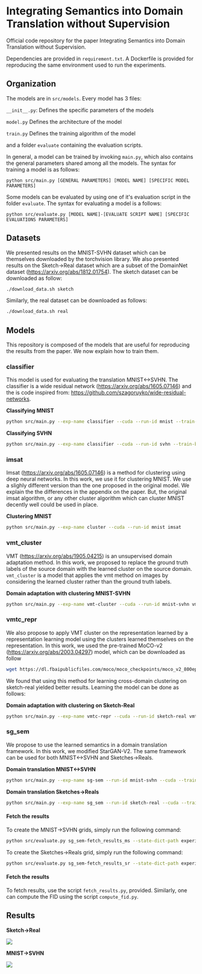 # Integrating Semantics into Domain Translation without Supervision

Official code repository for the paper Integrating Semantics into Domain Translation without Supervision.

Dependencies are provided in `requirement.txt`. A Dockerfile is provided for reproducing the same environment
used to run the experiments.

## Organization

The models are in `src/models`. Every model has 3 files:

`__init__.py`: Defines the specific parameters of the models

`model.py` Defines the architecture of the model

`train.py` Defines the training algorithm of the model

and a folder `evaluate` containing the evaluation scripts.

In general, a model can be trained by invoking `main.py`, which also contains the general parameters shared among all the
models. The syntax for training a model is as follows:
```
python src/main.py [GENERAL PARAMETERS] [MODEL NAME] [SPECIFIC MODEL PARAMETERS]
```
Some models can be evaluated by using one of it's evaluation script in the folder `evaluate`.
The syntax for evaluating a model is a follows:
```
python src/evaluate.py [MODEL NAME]-[EVALUATE SCRIPT NAME] [SPECIFIC EVALUATIONS PARAMETERS]
```
## Datasets

We presented results on the MNIST-SVHN dataset which can be themselves downloaded by the torchvision library. We also
presented results on the Sketch->Real dataset which are a subset of the DomainNet dataset
(https://arxiv.org/abs/1812.01754).
The sketch dataset can be downloaded as follow:
```bash
./download_data.sh sketch
```
Similarly, the real dataset can be downloaded as follows:
```bash
./download_data.sh real
```

## Models
This repository is composed of the models that are useful for reproducing the results from the paper.
We now explain how to train them.
### classifier
This model is used for evaluating the translation MNIST<->SVHN. The classifier is a wide residual network
(https://arxiv.org/abs/1605.07146) and the is code inspired from:
https://github.com/szagoruyko/wide-residual-networks.

**Classifying MNIST**
```bash
python src/main.py --exp-name classifier --cuda --run-id mnist --train-batch-size 128 --valid-split 0.2 classifier --dataset mnist
```
**Classifying SVHN**
```bash
python src/main.py --exp-name classifier --cuda --run-id svhn --train-batch-size 128 --valid-split 0.2 classifier --dataset svhn_extra
```
### imsat
Imsat (https://arxiv.org/abs/1605.07146) is a method for clustering using deep neural networks. In this work, we use it
 for clustering MNIST. We use a slighly different version than the one proposed in the original model. We explain the
 the differences in the appendix on the paper. But, the original imsat algorithm, or any other cluster algorithm which
 can cluster MNIST decently well could be used in place.

**Clustering MNIST**
```bash
python src/main.py --exp-name cluster --cuda --run-id mnist imsat
```

### vmt_cluster
VMT (https://arxiv.org/abs/1905.04215) is an unsupervised domain adaptation method. In this work, we proposed to replace
the ground truth labels of the source domain with the learned cluster on the source domain. `vmt_cluster` is a model
that applies the vmt method on images by considering the learned cluster rather than the ground truth labels.

**Domain adaptation with clustering MNIST-SVHN**
```bash
python src/main.py --exp-name vmt-cluster --cuda --run-id mnist-svhn vmt_cluster --dataset1 mnist --dataset2 svhn --cluster-model-path ./experiments/imsat/cluster_mnist-None --dw 0.01 --svw 1 --tvw 0.06 --tcw 0.06 --smw 1 --tmw 0.06
```
### vmtc_repr
We also propose to apply VMT cluster on the representation learned by a representation learning model using the clusters
learned themselves on the representation. In this work, we used the pre-trained MoCO-v2
(https://arxiv.org/abs/2003.04297) model, which can be downloaded as follow
```bash
wget https://dl.fbaipublicfiles.com/moco/moco_checkpoints/moco_v2_800ep/moco_v2_800ep_pretrain.pth.tar
```
We found that using this method for learning cross-domain clustering on sketch-real yielded better results. Learning the
model can be done as follows:

**Domain adaptation with clustering on Sketch-Real**
```bash
python src/main.py --exp-name vmtc-repr --cuda --run-id sketch-real vmtc_repr --ss-path moco_v2_800ep_pretrain.pth.tar
```

### sg_sem
We propose to use the learned semantics in a domain translation framework. In this work, we modified StarGAN-V2. The
same framework can be used for both MNIST<->SVHN and Sketches->Reals.

**Domain translation MNIST<->SVHN**
```bash
python src/main.py --exp-name sg-sem --run-id mnist-svhn --cuda --train-batch-size 8 sg_sem --num_classes 10 --img_size 32 --dataset_loc data --dataset cond_mnist_svhn --cluster_type vmt_cluster --cluster_path experiments/vmt_cluster/vmt-cluster_mnist-svhn-None/
```

**Domain translation Sketches->Reals**
```bash
python src/main.py --exp-name sg_sem --run-id sketch-real --cuda --train-batch-size 8 sg_sem --dataset_loc data --dataset cond_visda --lambda_sty 0 --ss_path moco_v2_800ep_pretrain.pth.tar --cluster_path experiments/vmtc_repr/vmtc-repr_sketch-real-None/
```


#### Fetch the results
To create the MNIST->SVHN grids, simply run the following command:
```bash
python src/evaluate.py sg_sem-fetch_results_ms --state-dict-path experiments/sg-sem_mnist-svhn-None/model/nets_ema:100000.ckpt  --data-root-src data --dataset-src svhn --domain 0 --da-path ./experiments/vmt_cluster/vmt-cluster_mnist-svhn-None/ --save-name MNIST-SVHN
```
To create the Sketches->Reals grid, simply run the following command:
```bash
python src/evaluate.py sg_sem-fetch_results_sr --state-dict-path experiments/sg-sem_sketch-real-None/model/nets_ema:100000.ckpt --data-root-src data/test_all/sketch --domain 0 --ss-path moco_v2_800ep_pretrain.pth.tar --da-path experiments/vmtc_repr/vmtc-repr_sketch-real-None/ --save-name Sketch-Real --model-path experiments/sg-sem_sketch-real-None
```

#### Fetch the results
To fetch results, use the script `fetch_results.py`, provided. Similarly, one can compute the FID using the script `compute_fid.py`.


## Results

**Sketch->Real**

![](assets/ours_s-r.png)


**MNIST->SVHN**

![](assets/ours_m-s.png)

